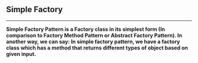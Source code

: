 
## Simple Factory
---

**Simple Factory Pattern is a Factory class in its simplest form (In comparison to Factory Method Pattern or Abstract Factory Pattern). In another way, we can say: In simple factory pattern, we have a factory class which has a method that returns different types of object based on given input.**
